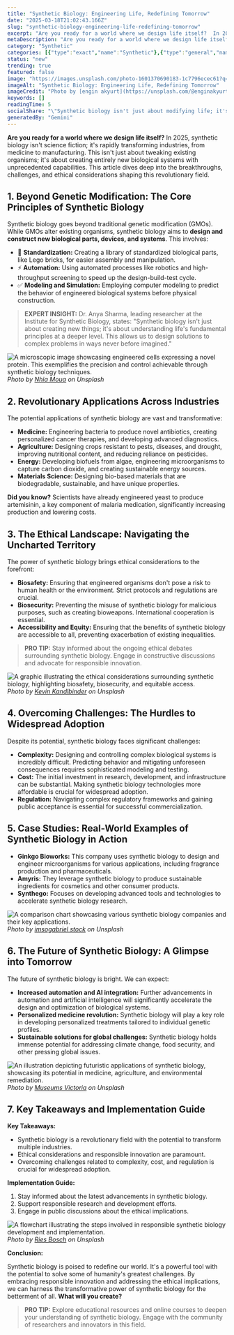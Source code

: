 ```yaml
---
title: "Synthetic Biology: Engineering Life, Redefining Tomorrow"
date: "2025-03-18T21:02:43.166Z"
slug: "synthetic-biology-engineering-life-redefining-tomorrow"
excerpt: "Are you ready for a world where we design life itself?  In 2025, synthetic biology isn't science fiction; it's rapidly transforming industries, from medicine to manufacturing. This isn't just about tweaking existing organisms; it's about creating entirely new biological systems with unprecedented capabilities.  This article dives deep into the breakthroughs, challenges, and ethical considerations shaping this revolutionary field."
metaDescription: "Are you ready for a world where we design life itself?  In 2025, synthetic biology isn't science fiction; it's rapidly transforming industries, from medici..."
category: "Synthetic"
categories: [{"type":"exact","name":"Synthetic"},{"type":"general","name":"Biotechnology"},{"type":"medium","name":"Genetic Engineering"},{"type":"specific","name":"Gene Editing"},{"type":"niche","name":"CRISPR-Cas9"}]
status: "new"
trending: true
featured: false
image: "https://images.unsplash.com/photo-1601370690183-1c7796ecec61?q=85&w=1200&fit=max&fm=webp&auto=compress"
imageAlt: "Synthetic Biology: Engineering Life, Redefining Tomorrow"
imageCredit: "Photo by [engin akyurt](https://unsplash.com/@enginakyurt) on Unsplash"
keywords: []
readingTime: 5
socialShare: "\"Synthetic biology isn't just about modifying life; it's about designing it from the ground up.  The implications are breathtaking – and we're only just beginning.\""
generatedBy: "Gemini"
---
```




**Are you ready for a world where we design life itself?**  In 2025, synthetic biology isn't science fiction; it's rapidly transforming industries, from medicine to manufacturing. This isn't just about tweaking existing organisms; it's about creating entirely new biological systems with unprecedented capabilities.  This article dives deep into the breakthroughs, challenges, and ethical considerations shaping this revolutionary field.

## 1. Beyond Genetic Modification: The Core Principles of Synthetic Biology

Synthetic biology goes beyond traditional genetic modification (GMOs). While GMOs alter existing organisms, synthetic biology aims to **design and construct new biological parts, devices, and systems**. This involves:

* 🔑 **Standardization:** Creating a library of standardized biological parts, like Lego bricks, for easier assembly and manipulation.
* ⚡ **Automation:** Using automated processes like robotics and high-throughput screening to speed up the design-build-test cycle.
* ✅ **Modeling and Simulation:** Employing computer modeling to predict the behavior of engineered biological systems before physical construction.

> **EXPERT INSIGHT:** Dr. Anya Sharma, leading researcher at the Institute for Synthetic Biology, states: "Synthetic biology isn't just about creating new things; it's about understanding life's fundamental principles at a deeper level. This allows us to design solutions to complex problems in ways never before imagined."

![A microscopic image showcasing engineered cells expressing a novel protein.  This exemplifies the precision and control achievable through synthetic biology techniques.](https://images.unsplash.com/photo-1530213786676-41ad9f7736f6?q=85&w=1200&fit=max&fm=webp&auto=compress)
*Photo by [Nhia Moua](https://unsplash.com/@nhiamoua) on Unsplash*

## 2. Revolutionary Applications Across Industries

The potential applications of synthetic biology are vast and transformative:

* **Medicine:** Engineering bacteria to produce novel antibiotics, creating personalized cancer therapies, and developing advanced diagnostics.
* **Agriculture:** Designing crops resistant to pests, diseases, and drought, improving nutritional content, and reducing reliance on pesticides.
* **Energy:** Developing biofuels from algae, engineering microorganisms to capture carbon dioxide, and creating sustainable energy sources.
* **Materials Science:** Designing bio-based materials that are biodegradable, sustainable, and have unique properties.

**Did you know?**  Scientists have already engineered yeast to produce artemisinin, a key component of malaria medication, significantly increasing production and lowering costs.

## 3.  The Ethical Landscape: Navigating the Uncharted Territory

The power of synthetic biology brings ethical considerations to the forefront:

* **Biosafety:** Ensuring that engineered organisms don't pose a risk to human health or the environment. Strict protocols and regulations are crucial.
* **Biosecurity:** Preventing the misuse of synthetic biology for malicious purposes, such as creating bioweapons. International cooperation is essential.
* **Accessibility and Equity:** Ensuring that the benefits of synthetic biology are accessible to all, preventing exacerbation of existing inequalities.

> **PRO TIP:**  Stay informed about the ongoing ethical debates surrounding synthetic biology. Engage in constructive discussions and advocate for responsible innovation.

![A graphic illustrating the ethical considerations surrounding synthetic biology, highlighting biosafety, biosecurity, and equitable access.](https://images.unsplash.com/photo-1618245596888-2fa0c17d4cec?q=85&w=1200&fit=max&fm=webp&auto=compress)
*Photo by [Kevin Kandlbinder](https://unsplash.com/@unkn0wncat) on Unsplash*

## 4. Overcoming Challenges:  The Hurdles to Widespread Adoption

Despite its potential, synthetic biology faces significant challenges:

* **Complexity:** Designing and controlling complex biological systems is incredibly difficult.  Predicting behavior and mitigating unforeseen consequences requires sophisticated modeling and testing.
* **Cost:**  The initial investment in research, development, and infrastructure can be substantial.  Making synthetic biology technologies more affordable is crucial for widespread adoption.
* **Regulation:** Navigating complex regulatory frameworks and gaining public acceptance is essential for successful commercialization.

## 5.  Case Studies:  Real-World Examples of Synthetic Biology in Action

* **Ginkgo Bioworks:** This company uses synthetic biology to design and engineer microorganisms for various applications, including fragrance production and pharmaceuticals.
* **Amyris:**  They leverage synthetic biology to produce sustainable ingredients for cosmetics and other consumer products.
* **Synthego:**  Focuses on developing advanced tools and technologies to accelerate synthetic biology research.

![A comparison chart showcasing various synthetic biology companies and their key applications.](https://images.unsplash.com/photo-1741991784039-a8cc7a60fe22?q=85&w=1200&fit=max&fm=webp&auto=compress)
*Photo by [imsogabriel stock](https://unsplash.com/@imsogabriel) on Unsplash*

## 6.  The Future of Synthetic Biology: A Glimpse into Tomorrow

The future of synthetic biology is bright. We can expect:

* **Increased automation and AI integration:**  Further advancements in automation and artificial intelligence will significantly accelerate the design and optimization of biological systems.
* **Personalized medicine revolution:**  Synthetic biology will play a key role in developing personalized treatments tailored to individual genetic profiles.
* **Sustainable solutions for global challenges:**  Synthetic biology holds immense potential for addressing climate change, food security, and other pressing global issues.

![An illustration depicting futuristic applications of synthetic biology, showcasing its potential in medicine, agriculture, and environmental remediation.](https://images.unsplash.com/photo-1721853564554-2b43e6323e24?q=85&w=1200&fit=max&fm=webp&auto=compress)
*Photo by [Museums Victoria](https://unsplash.com/@museumsvictoria) on Unsplash*

## 7. Key Takeaways and Implementation Guide

**Key Takeaways:**

* Synthetic biology is a revolutionary field with the potential to transform multiple industries.
* Ethical considerations and responsible innovation are paramount.
* Overcoming challenges related to complexity, cost, and regulation is crucial for widespread adoption.

**Implementation Guide:**

1. Stay informed about the latest advancements in synthetic biology.
2. Support responsible research and development efforts.
3. Engage in public discussions about the ethical implications.

![A flowchart illustrating the steps involved in responsible synthetic biology development and implementation.](https://images.unsplash.com/photo-1716921129296-d9f39ff93be2?q=85&w=1200&fit=max&fm=webp&auto=compress)
*Photo by [Ries Bosch](https://unsplash.com/@ries_bosch) on Unsplash*

**Conclusion:**

Synthetic biology is poised to redefine our world.  It's a powerful tool with the potential to solve some of humanity's greatest challenges. By embracing responsible innovation and addressing the ethical implications, we can harness the transformative power of synthetic biology for the betterment of all.  **What will you create?**

> **PRO TIP:**  Explore educational resources and online courses to deepen your understanding of synthetic biology.  Engage with the community of researchers and innovators in this field.



<div class="reading-progress-container">
  <div id="reading-progress" class="reading-progress"></div>
</div>
